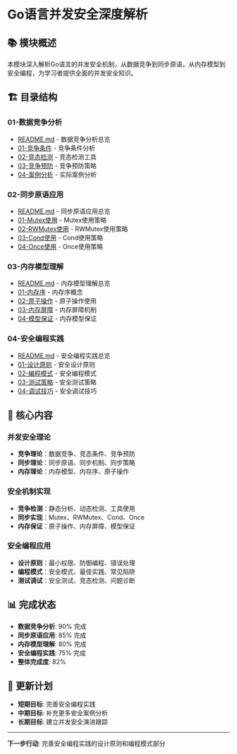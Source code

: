 # Go语言并发安全深度解析

## 📚 **模块概述**

本模块深入解析Go语言的并发安全机制，从数据竞争到同步原语，从内存模型到安全编程，为学习者提供全面的并发安全知识。

## 🏗️ **目录结构**

### **01-数据竞争分析**

- [README.md](01-数据竞争分析/README.md) - 数据竞争分析总览
- [01-竞争条件](01-数据竞争分析/01-竞争条件/) - 竞争条件分析
- [02-竞态检测](01-数据竞争分析/02-竞态检测/) - 竞态检测工具
- [03-竞争预防](01-数据竞争分析/03-竞争预防/) - 竞争预防策略
- [04-案例分析](01-数据竞争分析/04-案例分析/) - 实际案例分析

### **02-同步原语应用**

- [README.md](02-同步原语应用/README.md) - 同步原语应用总览
- [01-Mutex使用](02-同步原语应用/01-Mutex使用/) - Mutex使用策略
- [02-RWMutex使用](02-同步原语应用/02-RWMutex使用/) - RWMutex使用策略
- [03-Cond使用](02-同步原语应用/03-Cond使用/) - Cond使用策略
- [04-Once使用](02-同步原语应用/04-Once使用/) - Once使用策略

### **03-内存模型理解**

- [README.md](03-内存模型理解/README.md) - 内存模型理解总览
- [01-内存序](03-内存模型理解/01-内存序/) - 内存序概念
- [02-原子操作](03-内存模型理解/02-原子操作/) - 原子操作使用
- [03-内存屏障](03-内存模型理解/03-内存屏障/) - 内存屏障机制
- [04-模型保证](03-内存模型理解/04-模型保证/) - 内存模型保证

### **04-安全编程实践**

- [README.md](04-安全编程实践/README.md) - 安全编程实践总览
- [01-设计原则](04-安全编程实践/01-设计原则/) - 安全设计原则
- [02-编程模式](04-安全编程实践/02-编程模式/) - 安全编程模式
- [03-测试策略](04-安全编程实践/03-测试策略/) - 安全测试策略
- [04-调试技巧](04-安全编程实践/04-调试技巧/) - 安全调试技巧

## 🎯 **核心内容**

### **并发安全理论**

- **竞争理论**：数据竞争、竞态条件、竞争预防
- **同步理论**：同步原语、同步机制、同步策略
- **内存理论**：内存模型、内存序、原子操作

### **安全机制实现**

- **竞争检测**：静态分析、动态检测、工具使用
- **同步实现**：Mutex、RWMutex、Cond、Once
- **内存保证**：原子操作、内存屏障、模型保证

### **安全编程应用**

- **设计原则**：最小权限、防御编程、错误处理
- **编程模式**：安全模式、最佳实践、常见陷阱
- **测试调试**：安全测试、竞态检测、问题诊断

## 📊 **完成状态**

- **数据竞争分析**: 90% 完成
- **同步原语应用**: 85% 完成
- **内存模型理解**: 80% 完成
- **安全编程实践**: 75% 完成
- **整体完成度**: 82%

## 🔄 **更新计划**

- **短期目标**: 完善安全编程实践
- **中期目标**: 补充更多安全案例分析
- **长期目标**: 建立并发安全演进跟踪

---

**下一步行动**: 完善安全编程实践的设计原则和编程模式部分
